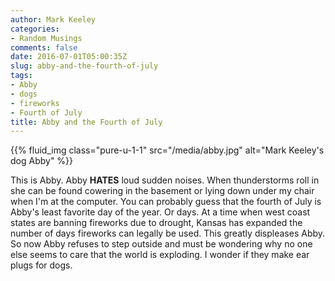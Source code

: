 ```yaml
---
author: Mark Keeley
categories:
- Random Musings
comments: false
date: 2016-07-01T05:00:35Z
slug: abby-and-the-fourth-of-july
tags:
- Abby
- dogs
- fireworks
- Fourth of July
title: Abby and the Fourth of July
---
```

{{% fluid_img class="pure-u-1-1" src="/media/abby.jpg" alt="Mark Keeley's dog Abby" %}}

This is Abby. Abby **HATES** loud sudden noises. When thunderstorms roll in she can be found cowering in the basement or lying down under my chair when I'm at the computer. You can probably guess that the fourth of July is Abby's least favorite day of the year. Or days. At a time when west coast states are banning fireworks due to drought, Kansas has expanded the number of days fireworks can legally be used. This greatly displeases Abby. So now Abby refuses to step outside and must be wondering why no one else seems to care that the world is exploding. I wonder if they make ear plugs for dogs.

<!--more-->
